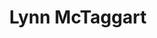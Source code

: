 ---
id: "lm_k"
title: "Lynn McTaggart"
image: "img/lynn_mctaggart.jpg"
type: "Keynote"
about: "Lynne McTaggart, one of the central authorities on the new science and consciousness, is the award-winning author of seven books, including the internationally bestselling The Intention Experiment, The Field, The Bond and her newest bestseller The Power of Eight. She is also editorial director of What Doctors Don’t Tell You, one of the world’s most respected US health magazines and the architect of the international ‘global laboratory,’ The Intention Experiment. She is consistently listed as one of the world’s 100 most spiritually influential people"
type_event: "Keynote Speech"
name_event: "The Power of Eight"
date_event: "Saturday, February 10th 2019"
time_event: "12:00pm -  1:30pm PST"
about_event: "After ten years of experimenting with small and large groups, Lynne McTaggart reveals her remarkable findings on the dynamic of group intention and its power to heal our lives. You will also learn about collective intention’s mirror effect, how it impacts not only the receivers but also the senders. Learn how to supersize your intention by calling upon the power of the group to help you reach your goals. Experience one of Lynne’s greatest breakthrough discoveries: how to create a “superorganism” of collective brain-wave resonance and instant closeness, quickly transforming a group of strangers into a potent healing circle. The extraordinary power of small group intention can catalyze healings of all kinds and major life transformations."
type_event2: "Post Conference Seminar"
name_event2: "Powering Up:  Supersizing your intentions"
date_event2: "Monday, February 12th 2019"
time_event2: "5:00 pm - 7:30 pm PST"
about_event2: "Lynne McTaggart will give you a powerful set of intention tools and exercises to heal all parts of your world—your health, relationships, career, even your life’s purpose. Learn to use tools of intention that are based on a unique blend of science and ancient wisdom, and find out how to send specific intentions for your biggest dreams out into the universe. This special post-conference workshop will show you how to use the best techniques intending alone and in a group, and the best ways to avoid self-sabotage and other negative intention (your own and everyone else’s).  You will also revisit and heal situations from your past using Lynne’s unique “retro-intention” techniques."

tags: ['ind_key','post_con', 'prem', 'prem_plus_dw' ]
draft: false
---